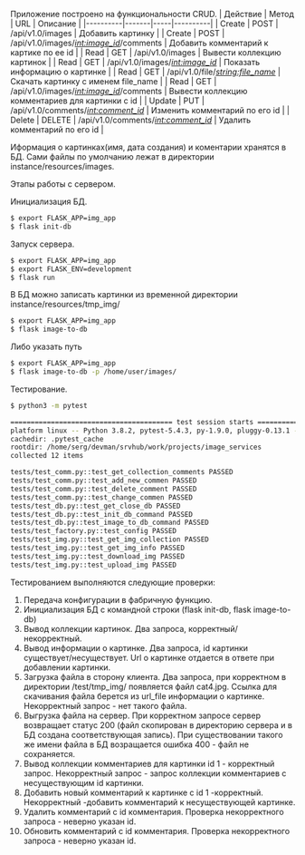 Приложение построено на функциональности CRUD.
| Действие | Метод | URL | Описание |
|----------|-------|-----|----------|
| Create | POST | /api/v1.0/images | Добавить картинку |
| Create | POST | /api/v1.0/images/*<int:image_id>*/comments | Добавить комментарий к картике по ее id |
| Read | GET | /api/v1.0/images | Вывести коллекцию картинок |
| Read | GET | /api/v1.0/images/*<int:image_id>* | Показать информацию о картинке |
| Read | GET | /api/v1.0/file/*<string:file_name>* | Скачать картинку с именем file_name |
| Read | GET | /api/v1.0/images/*<int:image_id>*/comments | Вывести коллекцию комментариев для картинки с id | 
| Update | PUT | /api/v1.0/comments/*<int:comment_id>* | Изменить комментарий по его id |
| Delete | DELETE | /api/v1.0/comments/*<int:comment_id>* | Удалить комментарий по его id |

Иформация о картинках(имя, дата создания) и коментарии хранятся в БД.
Сами файлы по умолчанию лежат в директории instance/resources/images.

Этапы работы с сервером.

Инициализация БД. 
```sh
$ export FLASK_APP=img_app
$ flask init-db
```

Запуск сервера.
```sh
$ export FLASK_APP=img_app
$ export FLASK_ENV=development
$ flask run
```

В БД можно записать картинки из временной директории instance/resources/tmp_img/
```sh
$ export FLASK_APP=img_app
$ flask image-to-db
```
Либо указать путь
```sh
$ export FLASK_APP=img_app
$ flask image-to-db -p /home/user/images/
```

Тестирование.
```sh
$ python3 -m pytest

======================================== test session starts ========================================
platform linux -- Python 3.8.2, pytest-5.4.3, py-1.9.0, pluggy-0.13.1 -- /home/serg/devman/srvhub/projects/image_services/venv/bin/python3
cachedir: .pytest_cache
rootdir: /home/serg/devman/srvhub/work/projects/image_services
collected 12 items                                                                                  

tests/test_comm.py::test_get_collection_comments PASSED                                       [  8%]
tests/test_comm.py::test_add_new_commen PASSED                                                [ 16%]
tests/test_comm.py::test_delete_comment PASSED                                                [ 25%]
tests/test_comm.py::test_change_commen PASSED                                                 [ 33%]
tests/test_db.py::test_get_close_db PASSED                                                    [ 41%]
tests/test_db.py::test_init_db_command PASSED                                                 [ 50%]
tests/test_db.py::test_image_to_db_command PASSED                                             [ 58%]
tests/test_factory.py::test_config PASSED                                                     [ 66%]
tests/test_img.py::test_get_img_collection PASSED                                             [ 75%]
tests/test_img.py::test_get_img_info PASSED                                                   [ 83%]
tests/test_img.py::test_download_img PASSED                                                   [ 91%]
tests/test_img.py::test_upload_img PASSED                                                     [100%]
```
Тестированием выполняются следующие проверки:
1. Передача конфигурации в фабричную функцию.
2. Инициализация БД с командной строки (flask init-db, flask image-to-db)
3. Вывод коллекции картинок. Два запроса, корректный/некорректный.
4. Вывод информации о картинке. Два запроса, id картинки существует/несуществует. Url о картинке отдается в ответе при добавлении картинки.
5. Загрузка файла в сторону клиента. Два запроса, при корректном в директории /test/tmp_img/ появляется файл cat4.jpg. Ссылка для скачивания файла берется из url_file информации о картинке. Некорректный запрос - нет такого файла.
6. Выгрузка файла на сервер. При корректном запросе сервер возвращает статус 200 (файл скопирован в директорию сервера и в БД создана соответствующая запись).
При существовании такого же имени файла в БД возращается ошибка 400 - файл не сохраняется.
7. Вывод коллекции комментариев для картинки id 1 - корректный запрос. Некорректный запрос - запрос коллекции комментариев с несуществующим id картинки.
8. Добавить новый комментарий к картинке с id 1 -корректный. Некорректный -добавить комментарий к несуществующей картинке.
9. Удалить комментарий с id комментария. Проверка некорректного запроса - неверно указан id.
10. Обновить комментарий с id комментария. Проверка некорректного запроса - неверно указан id.
